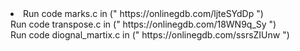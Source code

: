 <li>
Run code marks.c in (" https://onlinegdb.com/ljteSYdDp ")<br>
Run code transpose.c in (" https://onlinegdb.com/18WN9q_Sy ")<br>
Run code diognal_martix.c in (" https://onlinegdb.com/ssrsZIUnw ")<br>
</li>
